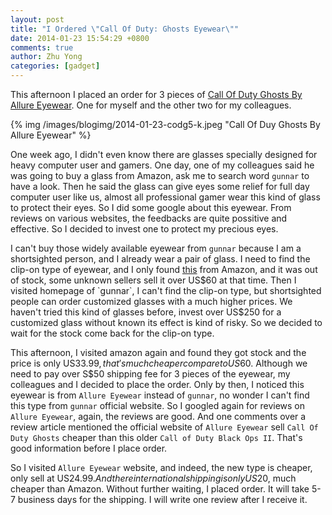 ```yaml
---
layout: post
title: "I Ordered \"Call Of Duty: Ghosts Eyewear\""
date: 2014-01-23 15:54:29 +0800
comments: true
author: Zhu Yong
categories: [gadget]
---
```



This afternoon I placed an order for 3 pieces of [Call Of Duty Ghosts By Allure Eyewear](http://call-of-duty-ghosts.allure-eyewear.com/). One for myself and the other two for my colleagues. 

{% img /images/blogimg/2014-01-23-codg5-k.jpeg "Call Of Duy Ghosts By Allure Eyewear" %}

One week ago, I didn't even know there are glasses specially designed for heavy computer user and gamers. One day, one of my colleagues said he was going to buy a glass from Amazon, ask me to search word `gunnar` to have a look. Then he said the glass can give eyes some relief for full day computer user like us, almost all professional gamer wear this kind of glass to protect their eyes. So I did some google about this eyewear. From reviews on various websites, the feedbacks are quite possitive and effective. So I decided to invest one to protect my precious eyes. 

I can't buy those widely available eyewear from `gunnar` because I am a shortsighted person, and I already wear a pair of glass. I need to find the clip-on type of eyewear, and I only found [this](http://www.amazon.com/gp/product/B009OZSMEI/ref=as_li_ss_tl?ie=UTF8&camp=1789&creative=390957&creativeASIN=B009OZSMEI&linkCode=as2&tag=zhuyong.me-20) from Amazon, and it was out of stock, some unknown sellers sell it over US$60 at that time. Then I visited homepage of `gunnar`, I can't find the clip-on type, but shortsighted people can order customized glasses with a much higher prices. We haven't tried this kind of glasses before, invest over US$250 for a customized glass without known its effect is kind of risky. So we decided to wait for the stock come back for the clip-on type.

This afternoon, I visited amazon again and found they got stock and the price is only US$33.99, that's much cheaper compare to US$60. Although we need to pay over S$50 shipping fee for 3 pieces of the eyewear, my colleagues and I decided to place the order. Only by then, I noticed this eyewear is from `Allure Eyewear` instead of `gunnar`, no wonder I can't find this type from `gunnar` official website. So I googled again for reviews on `Allure Eyewear`, again, the reviews are good. And one comments over a review article mentioned the official website of `Allure Eyewear` sell `Call Of Duty Ghosts` cheaper than this older `Call of Duty Black Ops II`. That's good information before I place order. 

So I visited `Allure Eyewear` website, and indeed, the new type is cheaper, only sell at US$24.99. And there international shipping is only US$20, much cheaper than Amazon. Without further waiting, I placed order. It will take 5-7 business days for the shipping. I will write one review after I receive it.